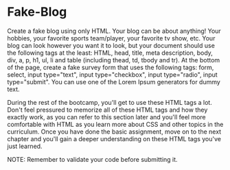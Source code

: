 # Fake-Blog

Create a fake blog using only HTML. Your blog can be about anything! Your hobbies, your favorite sports team/player, your favorite tv show, etc. Your blog can look however you want it to look, but your document should use the following tags at the least:  HTML, head, title, meta description, body, div, a, p, h1, ul, li and table (including thead, td, tbody and tr). At the bottom of the page, create a fake survey form that uses the following tags: form, select, input type="text", input type="checkbox", input type="radio", input type="submit". You can use one of the Lorem Ipsum generators for dummy text.

During the rest of the bootcamp, you'll get to use these HTML tags a lot. Don't feel pressured to memorize all of these HTML tags and how they exactly work, as you can refer to this section later and you'll feel more comfortable with HTML as you learn more about CSS and other topics in the curriculum. Once you have done the basic assignment, move on to the next chapter and you'll gain a deeper understanding on these HTML tags you've just learned.

NOTE: Remember to validate your code before submitting it.
